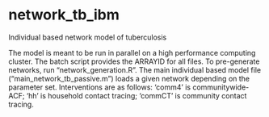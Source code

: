 # network_tb_ibm
Individual based network model of tuberculosis

The model is meant to be run in parallel on a high performance computing cluster. 
The batch script provides the ARRAYID for all files. To pre-generate networks, run “network_generation.R”. 
The main individual based model file (“main_network_tb_passive.m”) loads a given network depending on the parameter set. 
Interventions are as follows: ‘comm4’ is communitywide-ACF; ‘hh’ is household contact tracing; ‘commCT’ is community contact tracing.
